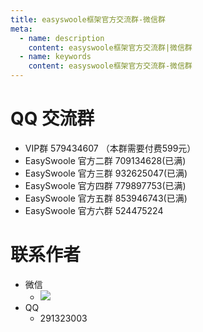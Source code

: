 ```yaml
---
title: easyswoole框架官方交流群-微信群
meta:
  - name: description
    content: easyswoole框架官方交流群|微信群
  - name: keywords
    content: easyswoole框架官方交流群-微信群
---
```

  
   
# QQ 交流群
- VIP群 579434607 （本群需要付费599元）
- EasySwoole 官方二群 709134628(已满)
- EasySwoole 官方三群 932625047(已满)
- EasySwoole 官方四群 779897753(已满)
- EasySwoole 官方五群 853946743(已满)
- EasySwoole 官方六群 524475224

# 联系作者
- 微信
  - ![](/Images/authWx.png)
- QQ 
  - 291323003    
